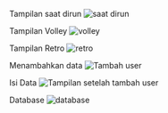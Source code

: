 Tampilan saat dirun
![saat dirun](https://user-images.githubusercontent.com/80748383/142921897-1ccf0d99-4ece-4097-9307-0c23812fb3d1.jpeg)

Tampilan Volley
![volley](https://user-images.githubusercontent.com/80748383/142921550-b84e794d-4c1e-4c79-8dc0-a496990ab223.jpeg)

Tampilan Retro
![retro](https://user-images.githubusercontent.com/80748383/142921592-ee9c46ae-11b0-46ff-be43-05bf8b49f3c4.jpeg)

Menambahkan data
![Tambah user](https://user-images.githubusercontent.com/80748383/142921614-8930b936-181f-4512-aba3-cd2c54e31db7.jpeg)

Isi Data
![Tampilan setelah tambah user](https://user-images.githubusercontent.com/80748383/142921637-0ffa94ee-55fd-44d4-886e-6e92d49d0171.jpeg)

Database
![database](https://user-images.githubusercontent.com/80748383/142921799-49ced843-f0ed-464d-8794-b2f0b19e477a.png)
